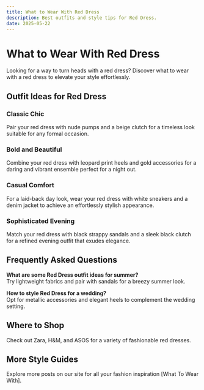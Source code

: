 ```yaml
---  
title: What to Wear With Red Dress  
description: Best outfits and style tips for Red Dress.  
date: 2025-05-22  
---
```


# What to Wear With Red Dress

Looking for a way to turn heads with a red dress? Discover what to wear with a red dress to elevate your style effortlessly.

## Outfit Ideas for Red Dress

### Classic Chic  
Pair your red dress with nude pumps and a beige clutch for a timeless look suitable for any formal occasion.

### Bold and Beautiful  
Combine your red dress with leopard print heels and gold accessories for a daring and vibrant ensemble perfect for a night out.

### Casual Comfort  
For a laid-back day look, wear your red dress with white sneakers and a denim jacket to achieve an effortlessly stylish appearance.

### Sophisticated Evening  
Match your red dress with black strappy sandals and a sleek black clutch for a refined evening outfit that exudes elegance.

## Frequently Asked Questions

**What are some Red Dress outfit ideas for summer?**  
Try lightweight fabrics and pair with sandals for a breezy summer look.

**How to style Red Dress for a wedding?**  
Opt for metallic accessories and elegant heels to complement the wedding setting.

## Where to Shop

Check out Zara, H&M, and ASOS for a variety of fashionable red dresses.

## More Style Guides

Explore more posts on our site for all your fashion inspiration [What To Wear With].